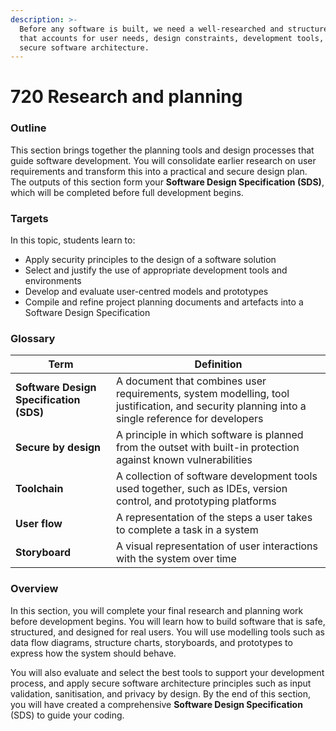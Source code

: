```yaml
---
description: >-
  Before any software is built, we need a well-researched and structured plan
  that accounts for user needs, design constraints, development tools, and
  secure software architecture.
---
```


# 720 Research and planning

### Outline

This section brings together the planning tools and design processes that guide software development. You will consolidate earlier research on user requirements and transform this into a practical and secure design plan. The outputs of this section form your **Software Design Specification (SDS)**, which will be completed before full development begins.

### Targets

In this topic, students learn to:

* Apply security principles to the design of a software solution
* Select and justify the use of appropriate development tools and environments
* Develop and evaluate user-centred models and prototypes
* Compile and refine project planning documents and artefacts into a Software Design Specification

### Glossary

| Term                                    | Definition                                                                                                                                     |
| --------------------------------------- | ---------------------------------------------------------------------------------------------------------------------------------------------- |
| **Software Design Specification (SDS)** | A document that combines user requirements, system modelling, tool justification, and security planning into a single reference for developers |
| **Secure by design**                    | A principle in which software is planned from the outset with built-in protection against known vulnerabilities                                |
| **Toolchain**                           | A collection of software development tools used together, such as IDEs, version control, and prototyping platforms                             |
| **User flow**                           | A representation of the steps a user takes to complete a task in a system                                                                      |
| **Storyboard**                          | A visual representation of user interactions with the system over time                                                                         |

### Overview

In this section, you will complete your final research and planning work before development begins. You will learn how to build software that is safe, structured, and designed for real users. You will use modelling tools such as data flow diagrams, structure charts, storyboards, and prototypes to express how the system should behave.

You will also evaluate and select the best tools to support your development process, and apply secure software architecture principles such as input validation, sanitisation, and privacy by design. By the end of this section, you will have created a comprehensive **Software Design Specification** (SDS) to guide your coding.

